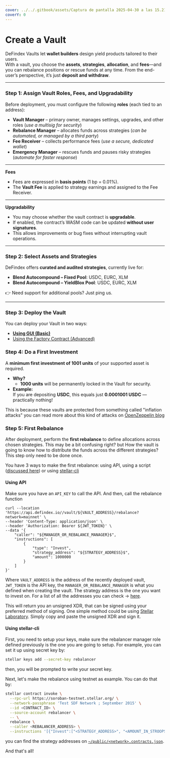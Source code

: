 ```yaml
---
cover: ../../.gitbook/assets/Captura de pantalla 2025-04-30 a las 15.21.10.png
coverY: 0
---
```


# Create a Vault

DeFindex Vaults let **wallet builders** design yield products tailored to their users.\
With a vault, you choose the **assets**, **strategies**, **allocation**, and **fees**—and you can rebalance positions or rescue funds at any time. From the end-user’s perspective, it’s just **deposit and withdraw**.

***

### Step 1: Assign Vault Roles, Fees, and Upgradability

Before deployment, you must configure the following **roles** (each tied to an address):

* **Vault Manager** – primary owner, manages settings, upgrades, and other roles (_use a multisig for security_)
* **Rebalance Manager** – allocates funds across strategies (_can be automated, or managed by a third party_)
* **Fee Receiver** – collects performance fees (_use a secure, dedicated wallet_)
* **Emergency Manager** – rescues funds and pauses risky strategies (_automate for faster response_)

***

**Fees**

* Fees are expressed in **basis points** (1 bp = 0.01%).
* The **Vault Fee** is applied to strategy earnings and assigned to the Fee Receiver.

***

**Upgradability**

* You may choose whether the vault contract is **upgradable**.
* If enabled, the contract’s WASM code can be updated **without user signatures**.
* This allows improvements or bug fixes without interrupting vault operations.

***

### Step 2: Select Assets and Strategies

DeFindex offers **curated and audited strategies**, currently live for:

* **Blend Autocompound – Fixed Pool**: USDC, EURC, XLM
* **Blend Autocompound – YieldBlox Pool**: USDC, EURC, XLM

👉 Need support for additional pools? Just ping us.

***

### Step 3: Deploy the Vault

You can deploy your Vault in two ways:

* [**Using GUI (Basic)**](using-gui-basic.md)
* [Using the Factory Contract (Advanced)](using-the-factory-advanced.md)

### Step 4: Do a First Investment&#x20;

A **minimum first investment of 1001 units** of your supported asset is required.

* **Why?**
  * **1000 units** will be permanently locked in the Vault for security.
* **Example:**\
  If you are depositing **USDC**, this equals just **0.0001001 USDC** — practically nothing!

This is because these vaults are protected from something called "inflation attacks" you can read more about this kind of attacks on [OpenZeppelin blog](https://blog.openzeppelin.com/a-novel-defense-against-erc4626-inflation-attacks)

### Step 5: First Rebalance

After deployment, perform the **first rebalance** to define allocations across chosen strategies. This may be a bit confusing right? but How the vault is going to know how to distribute the funds across the different strategies? This step only need to be done once.&#x20;

You have 3 ways to make the first rebalance: using API, using a script  ([discussed here](../smart-contracts/#using-the-example-script-vault_usage_example.ts)) or using [stellar-cli](https://developers.stellar.org/docs/build/guides/cli)

#### Using API

Make sure you have an `API_KEY` to call the API. And then, call the rebalance function

```
curl --location 'https://api.defindex.io//vault/${VAULT_ADDRESS}/rebalance?network=mainnet' \
--header 'Content-Type: application/json' \
--header 'Authorization: Bearer ${JWT_TOKEN}' \
--data '{
    "caller": "${MANAGER_OR_REBALANCE_MANAGER}$",
    "instructions": [
        {
            "type": "Invest",
            "strategy_address": "${STRATEGY_ADDRESS}$",
            "amount": 1000000
        }
    ]
}'

```

Where `VAULT_ADDRESS` is the address of the recently deployed vault, `JWT_TOKEN` is the API key, the `MANAGER_OR_REBALANCE_MANAGER` is what you defined when creating the vault. The strategy address is the one you want to invest on. For a list of all the addresses you can check -> [here](../../../../public/mainnet.contracts.json).

This will return you an unsigned XDR, that can be signed using your preferred method of signing. One simple method could be using [Stellar Laboratory](https://lab.stellar.org/transaction/sign). Simply copy and paste the unsigned XDR and sign it.

#### Using stellar-cli

First, you need to setup your keys, make sure the rebalancer manager role defined previously is the one you are going to setup. For example, you can set it up using secret key by:

```bash
stellar keys add --secret-key rebalancer
```

then, you will be prompted to write your secret key.

Next, let's make the rebalance using testnet as example. You can do that by:

```bash
stellar contract invoke \
  --rpc-url https://soroban-testnet.stellar.org/ \
  --network-passphrase 'Test SDF Network ; September 2015' \
  --id <CONTRACT_ID> \
  --source-account rebalancer \
  -- \
  rebalance \
  --caller <REBALANCER_ADDRESS> \
  --instructions '[{"Invest":["<STRATEGY_ADDRESS>", "<AMOUNT_IN_STROOPS>"]}]'
```

you can find the strategy addresses on [`~/public/<network>.contracts.json`](../../../../public/mainnet.contracts.json).

And that's all!
